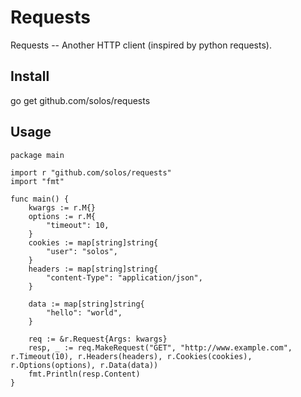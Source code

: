 # Requests

Requests -- Another HTTP client  (inspired by python requests).


## Install


  go get github.com/solos/requests
  
## Usage

  
    package main

    import r "github.com/solos/requests"
    import "fmt"

    func main() {
        kwargs := r.M{}
        options := r.M{
            "timeout": 10,
        }
        cookies := map[string]string{
            "user": "solos",
        }
        headers := map[string]string{
            "content-Type": "application/json",
        }

        data := map[string]string{
            "hello": "world",
        }

        req := &r.Request{Args: kwargs}
        resp, _ := req.MakeRequest("GET", "http://www.example.com", r.Timeout(10), r.Headers(headers), r.Cookies(cookies), r.Options(options), r.Data(data))
        fmt.Println(resp.Content)
    }
